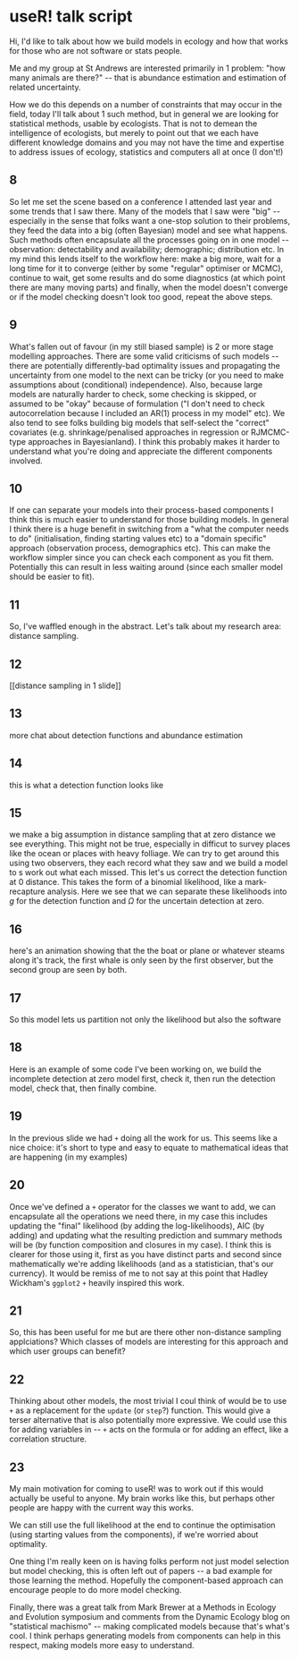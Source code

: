 # useR! talk script

Hi, I'd like to talk about how we build models in ecology and how that works for those who are not software or stats people.

Me and my group at St Andrews are interested primarily in 1 problem: "how many animals are there?" -- that is abundance estimation and estimation of related uncertainty.

How we do this depends on a number of constraints that may occur in the field, today I'll talk about 1 such method, but in general we are looking for statistical methods, usable by ecologists. That is not to demean the intelligence of ecologists, but merely to point out that we each have different knowledge domains and you may not have the time and expertise to address issues of ecology, statistics and computers all at once (I don't!)


## 8

So let me set the scene based on a conference I attended last year and some trends that I saw there. Many of the models that I saw were "big" -- especially in the sense that folks want a one-stop solution to their problems, they feed the data into a big (often Bayesian) model and see what happens. Such methods often encapsulate all the processes going on in one model -- observation: detectability and availability; demographic; distribution etc. In my mind this lends itself to the workflow here: make a big more, wait for a long time for it to converge (either by some "regular" optimiser or MCMC), continue to wait, get some results and do some diagnostics (at which point there are many moving parts) and finally, when the model doesn't converge or if the model checking doesn't look too good, repeat the above steps.

## 9

What's fallen out of favour (in my still biased sample) is 2 or more stage modelling approaches. There are some valid criticisms of such models -- there are potentially differently-bad optimality issues and propagating the uncertainty from one model to the next can be tricky (or you need to make assumptions about (conditional) independence). Also, because large models are naturally harder to check, some checking is skipped, or assumed to be "okay" because of formulation ("I don't need to check autocorrelation because I included an AR(1) process in my model" etc). We also tend to see folks building big models that self-select the "correct" covariates (e.g. shrinkage/penalised approaches in regression or RJMCMC-type approaches in Bayesianland). I think this probably makes it harder to understand what you're doing and appreciate the different components involved.

## 10

If one can separate your models into their process-based components I think this is much easier to understand for those building models. In general I think there is a huge benefit in switching from a "what the computer needs to do" (initialisation, finding starting values etc) to a "domain specific" approach (observation process, demographics etc). This can make the workflow simpler since you can check each component as you fit them. Potentially this can result in less waiting around (since each smaller model should be easier to fit).

## 11

So, I've waffled enough in the abstract. Let's talk about my research area: distance sampling.

## 12

[[distance sampling in 1 slide]]


## 13

more chat about detection functions and abundance estimation

## 14 

this is what a detection function looks like

## 15

we make a big assumption in distance sampling that at zero distance we see everything. This might not be true, especially in difficut to survey places like the ocean or places with heavy folliage. We can try to get around this using two observers, they each record what they saw and we build a model to s work out what each missed. This let's us correct the detection function at 0 distance. This takes the form of a binomial likelihood, like a mark-recapture analysis. Here we see that we can separate these likelihoods into $g$ for the detection function and $\Omega$ for the uncertain detection at zero.

## 16

here's an animation showing that the the boat or plane or whatever steams along it's track, the first whale is only seen by the first observer, but the second group are seen by both.

## 17

So this model lets us partition not only the likelihood but also the software

## 18

Here is an example of some code I've been working on, we build the incomplete detection at zero model first, check it, then run the detection model, check that, then finally combine.

## 19

In the previous slide we had `+` doing all the work for us. This seems like a nice choice: it's short to type and easy to equate to mathematical ideas that are happening (in my examples)

## 20

Once we've defined a `+` operator for the classes we want to add, we can encapsulate all the operations we need there, in my case this includes updating the "final" likelihood (by adding the log-likelihoods), AIC (by adding) and updating what the resulting prediction and summary methods will be (by function composition and closures in my case). I think this is clearer for those using it, first as you have distinct parts and second since mathematically we're adding likelihoods (and as a statistician, that's our currency). It would be remiss of me to not say at this point that Hadley Wickham's `ggplot2` `+` heavily inspired this work.

## 21

So, this has been useful for me but are there other non-distance sampling applciations? Which classes of models are interesting for this approach and which user groups can benefit?

## 22

Thinking about other models, the most trivial I coul think of would be to use `+` as a replacement for the `update` (or `step`?) function. This would give a terser alternative that is also potentially more expressive. We could use this for adding variables in -- `+` acts on the formula or for adding an effect, like a correlation structure.

## 23

My main motivation for coming to useR! was to work out if this would actually be useful to anyone. My brain works like this, but perhaps other people are happy with the current way this works.

We can still use the full likelihood at the end to continue the optimisation (using starting values from the components), if we're worried about optimality.

One thing I'm really keen on is having folks perform not just model selection but model checking, this is often left out of papers -- a bad example for those learning the method. Hopefully the component-based approach can encourage people to do more model checking.

Finally, there was a great talk from Mark Brewer at a Methods in Ecology and Evolution symposium and comments from the Dynamic Ecology blog on "statistical machismo" -- making complicated models because that's what's cool. I think perhaps generating models from components can help in this respect, making models more easy to understand.







##






